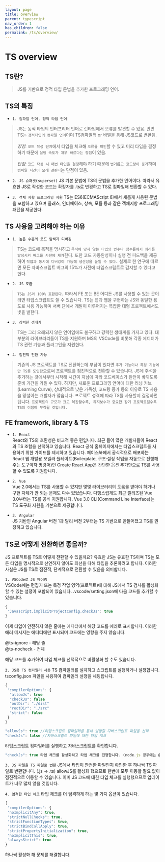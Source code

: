 ```yaml
---
layout: page
title: overview
parent: typescript
nav_order: 1
has_children: false
permalink: /ts/overview/
---
```


# TS overview

## TS란?
> JS를 기반으로 정적 타입 문법을 추가한 프로그래밍 언어.

## TS의 특징
- `1. 컴파일 언어, 정적 타입 언어`
> JS는 동적 타입의 인터프리터 언어로 런타입에서 오류를 발견할 수 있음. 
반면 TS는 `정적타입의 컴파일 언어`이며 TS컴파일러 or 바벨을 통해 JS코드로 변환됨.<br><br>
_장점_: `코드 작성 단계`에서 타입을 체크해 `오류를 확인`할 수 있고 미리 타입을 결정하기 때문에 `실행 속도가 매우 빠르다는 장점`이 있음.<br><br>
_단점_: `코드 작성 시 매번 타입을 결정`해야 하기 때문에 `번거롭고 코드량이 증가`하며 `컴파일 시간이 오래 걸린다`는 단점이 있음.

- `2. JS 슈퍼셋(superset)`
JS 기본 문법에 TS의 문법을 추가한 언어이다. 따라서 유효한 JS로 작성한 코드는 확장자를 .ts로 변경하고 TS로 컴파일해 변환할 수 있다.

- `3. 객체 지향 프로그래밍 지원`
TS는 ES6(ECMAScript 6)에서 새롭게 사용된 문법을 포함하고 있으며 클래스, 인터페이스, 상속, 모듈 등과 같은 객체지향 프로그래밍 패턴을 제공한다.

## TS 사용을 고려해야 하는 이유
- `1. 높은 수준의 코드 탐색과 디버깅`
> TS는 코드에 목적을 명시하고 `목적에 맞지 않는 타입의 변수나 함수들에서 에러를 발생시켜 버그를 사전에 제거`한다. 또한 코드 자동완성이나 실행 전 피드백을 제공하여 `작업과 동시에 디버깅이 가능해 생산성을 높일 수 있다.` 실제로 한 연구에 따르면 모든 자바스크립트 버그의 15%가 사전에 타입스크립트로 감지할 수 있다고 한다.

- `2. JS 호환`
> `TS는 JS와 100% 호환된다.` 따라서 FE 또는 BE 어디든 JS를 사용할 수 있는 곳이라면 타입스크립트도 쓸 수 있습니다. TS는 앱과 웹을 구현하는 JS와 동일한 용도로 사용 가능하며 서버 단에서 개발이 이루어지는 복잡한 대형 프로젝트에서도 빛을 발한다.

- `3. 강력한 생테계`
> TS는 그리 오래되지 않은 언어임에도 불구하고 강력한 생태계를 가지고 있다. 대부분의 라이브러리들이 TS를 지원하며 MS의 VSCode를 비롯해 각종 에디터가 TS 관련 기능과 플러그인을 지원한다.

- `4. 점진적 전환 가능`
> 기존의 JS 프로젝트를 TS로 전환하는데 부담이 있다면 `추가 기능이나 특정 기능에만 TS를 도입함`으로써 프로젝트를 점진적으로 전환할 수 있습니다. JS에 주석을 추가하는 것에서부터 시작해 시간이 지남에 따라 코드베이스가 완전이 바뀌도록 준비 기간을 가질 수 있다.
하지만, 새로운 프로그래밍 언어에 대한 러닝 커브(Learning Curve), 상대적으로 낮은 가독성, 코드량 증가 등의 이유로 TS 사용을 망설이는 개발자가 많습니다. 프로젝트 성격에 따라 TS를 사용할지 결정하면 됩니다. `프로젝트의 규모가 크고 복잡할수록, 유지보수가 중요한 장기 프로젝트일수록 TS의 이점이 부각될 것입니다.`

## FE framework, library & TS
- `1. React`<br>
React와 TS의 호환성은 비교적 좋은 편입니다. 최근 들어 많은 개발자들이 React와 TS 조합을 선택하고 있습니다. React 공식 홈페이지에서는 타입스크립트를 사용하기 위한 가이드를 제시하고 있습니다. 페이스북에서 공식적으로 배포하는 React 웹 개발용 보일러 플레이트(Boilerplate, 구조·설정 작업을 자동으로 진행해주는 도구이자 명령어)인 Create React App은 간단한 옵션 추가만으로 TS를 사용할 수 있도록 지원합니다.

- `2. Vue`<br>
Vue 2.0에서는 TS를 사용할 수 있지만 몇몇 라이브러리의 도움을 받아야 하거나 구현 자체가 안 되는 문제도 다수 있었습니다. 다행스럽게도 최근 릴리즈된 Vue 3.0부터는 TS를 공식 지원합니다. Vue 3.0 CLI(Command Line Interface)는 TS 도구화 지원을 기본으로 제공합니다.

- `3. Angular`<br>
JS 기반인 Angular 버전 1과 달리 버전 2부터는 TS 기반으로 만들어졌고 TS를 권장하고 있습니다.

## TS로 어떻게 전환하면 좋을까?
JS 프로젝트를 TS로 어떻게 전환할 수 있을까요? 유효한 JS는 유효한 TS이며 TS는 모든 타입을 명시적으로 선언하지 않아도 최선을 다해 타입을 추론하려고 합니다. 이러한 사실은 JS를 TS로 점진적, 단계적으로 전환할 수 있음을 의미합니다.

`1. VSCode로 JS 페어링`<br>
VSCode에는 편집기 또는 특정 작업 영역(프로젝트)에 대해 JS에서 TS 검사를 활성화할 수 있는 설정이 포함되어 있습니다. .vscode/setting.json에 다음 코드를 추가할 수 있습니다.

``` typescript
{
 "Javascript.implicitProjectConfig.checkJs": true
}
```
이제 타입이 안전하지 않은 줄에는 에디터에서 해당 코드를 에러로 표시합니다. 이러한 에러 메시지는 에디터에만 표시되며 코드에는 영향을 주지 않습니다.

@ts-ignore - 해당 줄 <br>
@ts-nocheck - 전체

해당 코드를 추가하여 타입 체크를 선택적으로 비활성화 할 수도 있습니다.

`2. JS용 TS 컴파일러 사용`
TS 컴파일러를 설치하고 스크립트를 실행하거나 설정합니다. tsconfig.json 파일을 사용하여 컴파일러 설정을 세팅합니다.

``` typescript
{
 "compilerOptions": {
  "allowJs": true
  "checkJs": false
  "outDir": "./dist"
  "rootDir": "./src"
  "strict": false
 }
}
```

``` typescript
"allowJs": true //타입스크립트 컴파일러를 통해 실행할 자바스크립트 파일을 선택
"checkJs": false //자바스크립트 파일에 대한 타입 체크
``` 

타입스크립트 컴파일러를 실행하고 자바스크립트를 확인합니다.
``` typescript
"checkJs": true 타입 체크를 활성화하고 타입 체크를 진행합니다. (node.js 경우에는 @types/node를 설치합니다.)
```

`3. JS 파일을 TS 파일로 변환`
JS에서 타입이 안전한 파일인지 확인한 후 하나씩 TS 파일로 변환합니다. (.js → .ts) allowJS를 활성화 했으므로 한번에 모두 이동할 필요 없이 점진적으로 이동할 수 있습니다. 이미 JS 코드에 대한 타입 체크를 실행했으므로 업데이트가 너무 많지 않을 것입니다.

`4. 엄격한 타입 체크`
타입 체크를 더 엄격하게 하는 몇 가지 옵션이 있습니다.
``` typescript
{
 "compilerOptions": {
 "noImplicitAny": true,
 "strictNullChecks": true,
 "strictFunctionTypes": true,
 "strictBindCallApply": true,
 "strictPropertyInitialization": true,
 "noImplicitThis": true,
 "alwaysStrict": true
}
```
하나씩 활성화 해 문제를 해결합니다.
